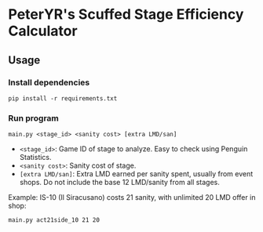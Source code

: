 # PeterYR's Scuffed Stage Efficiency Calculator

## Usage

### Install dependencies

```
pip install -r requirements.txt
```

### Run program

```
main.py <stage_id> <sanity cost> [extra LMD/san]
```

- `<stage_id>`: Game ID of stage to analyze. Easy to check using Penguin Statistics.
- `<sanity cost>`: Sanity cost of stage.
- `[extra LMD/san]`: Extra LMD earned per sanity spent, usually from event shops. Do not include the base 12 LMD/sanity from all stages.

Example: IS-10 (Il Siracusano) costs 21 sanity, with unlimited 20 LMD offer in shop:

```
main.py act21side_10 21 20
```

